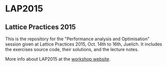 # LAP2015
## Lattice Practices 2015

This is the repository for the "Performance analysis and Optimisation" session given at Lattice Practices 2015, Oct. 14th to 16th, Juelich. It includes the exercises source code, their solutions, and the lecture notes.

More info about LAP2015 at the [workshop website](http://www.fz-juelich.de/ias/jsc/EN/Expertise/Workshops/Conferences/LAP15/_node.html).
